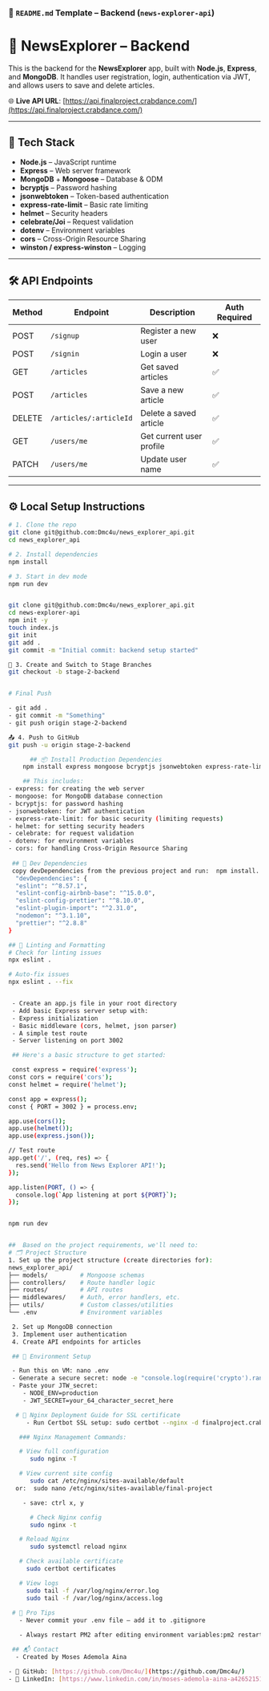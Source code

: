 ### 📘 `README.md` Template – Backend (`news-explorer-api`)

# 📰 NewsExplorer – Backend

This is the backend for the **NewsExplorer** app, built with **Node.js**, **Express**, and **MongoDB**. It handles user registration, login, authentication via JWT, and allows users to save and delete articles.

🌐 **Live API URL**: [https://api.finalproject.crabdance.com/](https://api.finalproject.crabdance.com/)

---

## 🧩 Tech Stack

- **Node.js** – JavaScript runtime
- **Express** – Web server framework
- **MongoDB** + **Mongoose** – Database & ODM
- **bcryptjs** – Password hashing
- **jsonwebtoken** – Token-based authentication
- **express-rate-limit** – Basic rate limiting
- **helmet** – Security headers
- **celebrate/Joi** – Request validation
- **dotenv** – Environment variables
- **cors** – Cross-Origin Resource Sharing
- **winston / express-winston** – Logging

---

## 🛠 API Endpoints

| Method | Endpoint               | Description                    | Auth Required |
|--------|------------------------|--------------------------------|----------------|
| POST   | `/signup`              | Register a new user            | ❌             |
| POST   | `/signin`              | Login a user                   | ❌             |
| GET    | `/articles`            | Get saved articles             | ✅             |
| POST   | `/articles`            | Save a new article             | ✅             |
| DELETE | `/articles/:articleId` | Delete a saved article         | ✅             |
| GET    | `/users/me`            | Get current user profile       | ✅             |
| PATCH  | `/users/me`            | Update user name               | ✅             |

---

## ⚙️ Local Setup Instructions

```bash
# 1. Clone the repo
git clone git@github.com:Dmc4u/news_explorer_api.git
cd news_explorer_api

# 2. Install dependencies
npm install

# 3. Start in dev mode
npm run dev


git clone git@github.com:Dmc4u/news_explorer_api.git
cd news-explorer-api
npm init -y
touch index.js
git init
git add .
git commit -m "Initial commit: backend setup started"

🌿 3. Create and Switch to Stage Branches
git checkout -b stage-2-backend


# Final Push

- git add .
- git commit -m "Something"
- git push origin stage-2-backend 

📤 4. Push to GitHub
git push -u origin stage-2-backend

      ## 📦 Install Production Dependencies
    npm install express mongoose bcryptjs jsonwebtoken express-rate-limit helmet celebrate dotenv cors validator winston express-winston  

    ## This includes:
- express: for creating the web server
- mongoose: for MongoDB database connection
- bcryptjs: for password hashing
- jsonwebtoken: for JWT authentication
- express-rate-limit: for basic security (limiting requests)
- helmet: for setting security headers
- celebrate: for request validation
- dotenv: for environment variables
- cors: for handling Cross-Origin Resource Sharing
 
 ## 🧪 Dev Dependencies
 copy devDependencies from the previous project and run:  npm install.
  "devDependencies": {
  "eslint": "^8.57.1",
  "eslint-config-airbnb-base": "^15.0.0",
  "eslint-config-prettier": "^8.10.0",
  "eslint-plugin-import": "^2.31.0",
  "nodemon": "^3.1.10",
  "prettier": "^2.8.8"
}

## 🧼 Linting and Formatting
# Check for linting issues
npx eslint .

# Auto-fix issues
npx eslint . --fix


 - Create an app.js file in your root directory
 - Add basic Express server setup with:
 - Express initialization
 - Basic middleware (cors, helmet, json parser)
 - A simple test route
 - Server listening on port 3002

 ## Here's a basic structure to get started:

 const express = require('express');
const cors = require('cors');
const helmet = require('helmet');

const app = express();
const { PORT = 3002 } = process.env;

app.use(cors());
app.use(helmet());
app.use(express.json());

// Test route
app.get('/', (req, res) => {
  res.send('Hello from News Explorer API!');
});

app.listen(PORT, () => {
  console.log(`App listening at port ${PORT}`);
});


npm run dev


##  Based on the project requirements, we'll need to:
# 🗂 Project Structure
1. Set up the project structure (create directories for):
news_explorer_api/
├── models/         # Mongoose schemas
├── controllers/    # Route handler logic
├── routes/         # API routes
├── middlewares/    # Auth, error handlers, etc.
├── utils/          # Custom classes/utilities
└── .env            # Environment variables

 2. Set up MongoDB connection
 3. Implement user authentication
 4. Create API endpoints for articles

 ## 🔐 Environment Setup

 - Run this on VM: nano .env
 - Generate a secure secret: node -e "console.log(require('crypto').randomBytes(64).toString('hex'))"
 - Paste your JTW_secret: 
    - NODE_ENV=production
    - JWT_SECRET=your_64_character_secret_here

  # 🔧 Nginx Deployment Guide for SSL certificate
     - Run Certbot SSL setup: sudo certbot --nginx -d finalproject.crabdance.com -d www.finalproject.crabdance.com -d api.finalproject.crabdance.com

   ### Nginx Management Commands:

   # View full configuration
      sudo nginx -T

   # View current site config
      sudo cat /etc/nginx/sites-available/default
  or:  sudo nano /etc/nginx/sites-available/final-project

    - save: ctrl x, y

      # Check Nginx config
      sudo nginx -t

   # Reload Nginx
      sudo systemctl reload nginx

   # Check available certificate
     sudo certbot certificates   

   # View logs
     sudo tail -f /var/log/nginx/error.log
     sudo tail -f /var/log/nginx/access.log
  
 # 🧠 Pro Tips
   - Never commit your .env file — add it to .gitignore

   - Always restart PM2 after editing environment variables:pm2 restart final-project

 ## 📬 Contact
  - Created by Moses Ademola Aina

- 📁 GitHub: [https://github.com/Dmc4u/](https://github.com/Dmc4u/)
- 💼 LinkedIn: [https://www.linkedin.com/in/moses-ademola-aina-a42652151/](https://www.linkedin.com/in/moses-ademola-aina-a42652151/)
